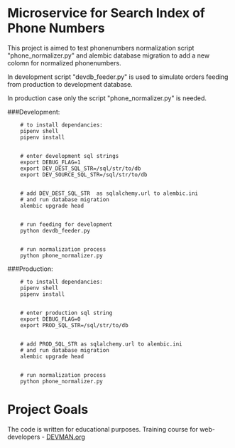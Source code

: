 # Microservice for Search Index of Phone Numbers

This project is aimed to test phonenumbers normalization script "phone_normalizer.py" and alembic database migration to add a new colomn for normalized phonenumbers.

In development script "devdb_feeder.py" is used to simulate orders feeding from production  to development database.

In production case only the script "phone_normalizer.py" is needed.


###Development:


```
    # to install dependancies:
    pipenv shell
    pipenv install


    # enter development sql strings
    export DEBUG_FLAG=1
    export DEV_DEST_SQL_STR=/sql/str/to/db
    export DEV_SOURCE_SQL_STR=/sql/str/to/db


    # add DEV_DEST_SQL_STR  as sqlalchemy.url to alembic.ini
    # and run database migration
    alembic upgrade head


    # run feeding for development
    python devdb_feeder.py


    # run normalization process
    python phone_normalizer.py

```

###Production:

```
    # to install dependancies:
    pipenv shell
    pipenv install


    # enter production sql string
    export DEBUG_FLAG=0
    export PROD_SQL_STR=/sql/str/to/db


    # add PROD_SQL_STR as sqlalchemy.url to alembic.ini
    # and run database migration
    alembic upgrade head


    # run normalization process
    python phone_normalizer.py

```



# Project Goals

The code is written for educational purposes. Training course for web-developers - [DEVMAN.org](https://devman.org)
